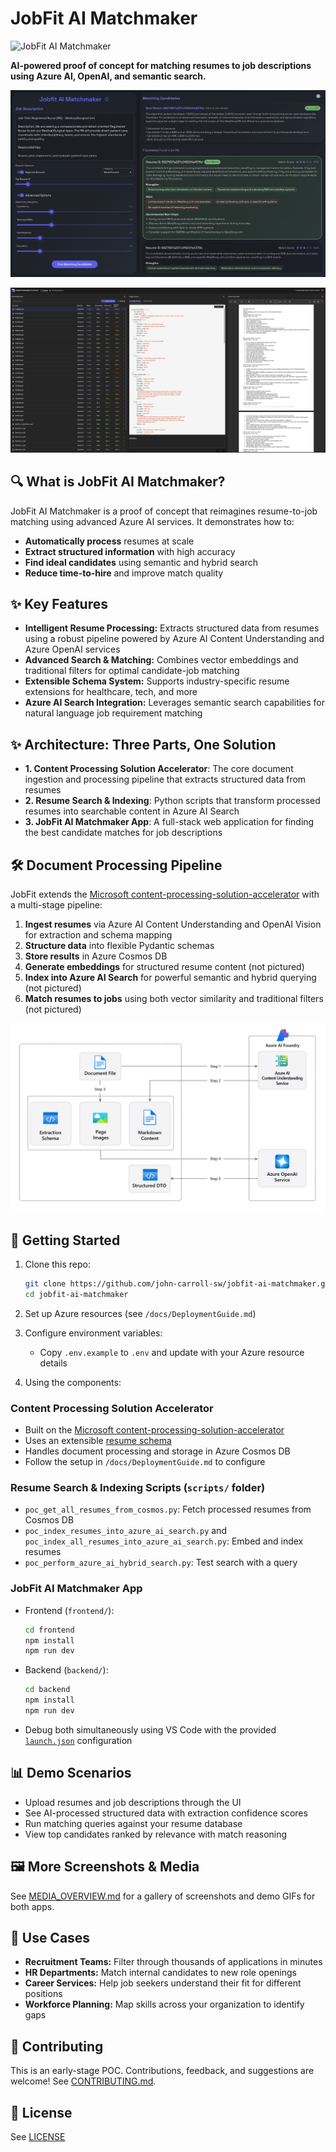 # JobFit AI Matchmaker

![JobFit AI Matchmaker](./docs/images/jobfit-header.png)

**AI-powered proof of concept for matching resumes to job descriptions using Azure AI, OpenAI, and semantic search.**

![Watch it in action](media/JobfitAIMatchMaker_UI.png)

![Watch it in action](media/ContentProcessingSolutionAccelerator_ResumesUI.png)

## 🔍 What is JobFit AI Matchmaker?

JobFit AI Matchmaker is a proof of concept that reimagines resume-to-job matching using advanced Azure AI services. It demonstrates how to:

- **Automatically process** resumes at scale
- **Extract structured information** with high accuracy
- **Find ideal candidates** using semantic and hybrid search
- **Reduce time-to-hire** and improve match quality

## ✨ Key Features

- **Intelligent Resume Processing:** Extracts structured data from resumes using a robust pipeline powered by Azure AI Content Understanding and Azure OpenAI services
- **Advanced Search & Matching:** Combines vector embeddings and traditional filters for optimal candidate-job matching
- **Extensible Schema System:** Supports industry-specific resume extensions for healthcare, tech, and more
- **Azure AI Search Integration:** Leverages semantic search capabilities for natural language job requirement matching

## ✨ Architecture: Three Parts, One Solution

- **1. Content Processing Solution Accelerator**: The core document ingestion and processing pipeline that extracts structured data from resumes
- **2. Resume Search & Indexing**: Python scripts that transform processed resumes into searchable content in Azure AI Search
- **3. JobFit AI Matchmaker App**: A full-stack web application for finding the best candidate matches for job descriptions

## 🛠️ Document Processing Pipeline

JobFit extends the [Microsoft content-processing-solution-accelerator](https://github.com/microsoft/content-processing-solution-accelerator) with a multi-stage pipeline:

1. **Ingest resumes** via Azure AI Content Understanding and OpenAI Vision for extraction and schema mapping
2. **Structure data** into flexible Pydantic schemas
3. **Store results** in Azure Cosmos DB
4. **Generate embeddings** for structured resume content (not pictured)
5. **Index into Azure AI Search** for powerful semantic and hybrid querying (not pictured)
6. **Match resumes to jobs** using both vector similarity and traditional filters (not pictured)

![Technical Architecture](./docs/images/readme/approach.png)

## 🚀 Getting Started

1. Clone this repo:

   ```bash
   git clone https://github.com/john-carroll-sw/jobfit-ai-matchmaker.git
   cd jobfit-ai-matchmaker
   ```

2. Set up Azure resources (see `/docs/DeploymentGuide.md`)

3. Configure environment variables:
   - Copy `.env.example` to `.env` and update with your Azure resource details

4. Using the components:

### Content Processing Solution Accelerator

- Built on the [Microsoft content-processing-solution-accelerator](https://github.com/microsoft/content-processing-solution-accelerator)
- Uses an extensible [resume schema](./src/ContentProcessorAPI/samples/schemas/resume.py)
- Handles document processing and storage in Azure Cosmos DB
- Follow the setup in `/docs/DeploymentGuide.md` to configure

### Resume Search & Indexing Scripts (`scripts/` folder)

- `poc_get_all_resumes_from_cosmos.py`: Fetch processed resumes from Cosmos DB
- `poc_index_resumes_into_azure_ai_search.py` and `poc_index_all_resumes_into_azure_ai_search.py`: Embed and index resumes
- `poc_perform_azure_ai_hybrid_search.py`: Test search with a query

### JobFit AI Matchmaker App

- Frontend (`frontend/`):

  ```bash
  cd frontend
  npm install
  npm run dev
  ```

- Backend (`backend/`):

  ```bash
  cd backend
  npm install
  npm run dev
  ```

- Debug both simultaneously using VS Code with the provided [`launch.json`](./.vscode/launch.json) configuration

## 📊 Demo Scenarios

- Upload resumes and job descriptions through the UI
- See AI-processed structured data with extraction confidence scores
- Run matching queries against your resume database
- View top candidates ranked by relevance with match reasoning

## 🖼️ More Screenshots & Media

See [MEDIA_OVERVIEW.md](./media/MEDIA_OVERVIEW.md) for a gallery of screenshots and demo GIFs for both apps.

## 📝 Use Cases

- **Recruitment Teams:** Filter through thousands of applications in minutes
- **HR Departments:** Match internal candidates to new role openings
- **Career Services:** Help job seekers understand their fit for different positions
- **Workforce Planning:** Map skills across your organization to identify gaps

## 🤝 Contributing

This is an early-stage POC. Contributions, feedback, and suggestions are welcome! See [CONTRIBUTING.md](./docs/CONTRIBUTING.md).

## 📄 License

See [LICENSE](./LICENSE)
